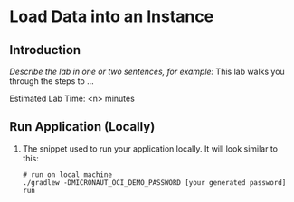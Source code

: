 # Load Data into an Instance

## Introduction

*Describe the lab in one or two sentences, for example:* This lab walks you through the steps to ...

Estimated Lab Time: &lt;n&gt; minutes

## Run Application (Locally)

1. The snippet used to run your application locally. It will look similar to this:

   ```shell script
   # run on local machine
   ./gradlew -DMICRONAUT_OCI_DEMO_PASSWORD [your generated password] run
   ```
